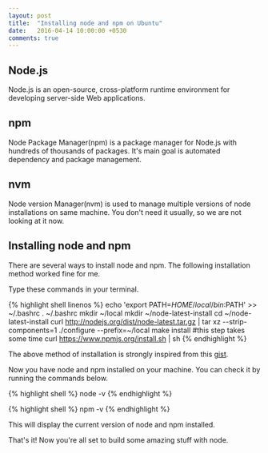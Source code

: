 ```yaml
---
layout: post
title:  "Installing node and npm on Ubuntu"
date:   2016-04-14 10:00:00 +0530
comments: true
---
```


## Node.js
Node.js is an open-source, cross-platform runtime environment for developing server-side Web applications.

## npm
Node Package Manager(npm) is a package manager for Node.js with hundreds of thousands of packages. It's main goal is automated dependency and package management.

## nvm
Node version Manager(nvm) is used to manage multiple versions of node installations on same machine. You don't need it usually, so we are not looking at it now.

## Installing node and npm
There are several ways to install node and npm. The following installation method worked fine for me.

Type these commands in your terminal.

{% highlight shell linenos %}
echo 'export PATH=$HOME/local/bin:$PATH' >> ~/.bashrc
. ~/.bashrc
mkdir ~/local
mkdir ~/node-latest-install
cd ~/node-latest-install
curl http://nodejs.org/dist/node-latest.tar.gz | tar xz --strip-components=1
./configure --prefix=~/local
make install #this step takes some time
curl https://www.npmjs.org/install.sh | sh
{% endhighlight %}

The above method of installation is strongly inspired from this [gist](https://gist.github.com/isaacs/579814).

Now you have node and npm installed on your machine. You can check it by running the commands below.

{% highlight shell %}
node -v
{% endhighlight %}

{% highlight shell %}
npm -v
{% endhighlight %}

This will display the current version of node and npm installed.

That's it! Now you're all set to build some amazing stuff with node.


